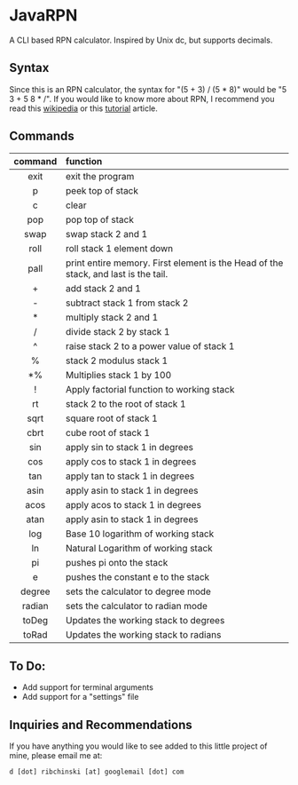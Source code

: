 # JavaRPN
A CLI based RPN calculator. Inspired by Unix dc, but supports decimals.

## Syntax
Since this is an RPN calculator, the syntax for "(5 + 3) / (5 * 8)" would be "5 3 + 5 8 * /". If you would like to know more about RPN, I recommend you read this [wikipedia][1] or this [tutorial][2] article.

## Commands
| command | function          |
| :-----: | :---------------- |
| exit    | exit the program  |
| p       | peek top of stack |
| c       | clear             |
| pop     | pop top of stack  |
| swap    | swap stack 2 and 1|
| roll    | roll stack 1 element down |
| pall    | print entire memory. First element is the Head of the stack, and last is the tail. |
| +       | add stack 2 and 1 |
| -       | subtract stack 1 from stack 2 |
| *       | multiply stack 2 and 1 |
| /       | divide stack 2 by stack 1 |
| ^       | raise stack 2 to a power value of stack 1 |
| %       | stack 2 modulus stack 1 |
| *%      | Multiplies stack 1 by 100 |
| !       | Apply factorial function to working stack |
| rt      | stack 2 to the root of stack 1 |
| sqrt    | square root of stack 1 |
| cbrt    | cube root of stack 1 |
| sin     | apply sin to stack 1 in degrees |
| cos     | apply cos to stack 1 in degrees |
| tan     | apply tan to stack 1 in degrees |
| asin    | apply asin to stack 1 in degrees |
| acos    | apply acos to stack 1 in degrees |
| atan    | apply asin to stack 1 in degrees |
| log     | Base 10 logarithm of working stack |
| ln      | Natural Logarithm of working stack |
| pi      | pushes pi onto the stack |
| e       | pushes the constant e to the stack |
| degree  | sets the calculator to degree mode |
| radian  | sets the calculator to radian mode |
| toDeg   | Updates the working stack to degrees |
| toRad   | Updates the working stack to radians |

## To Do:
- Add support for terminal arguments
- Add support for a "settings" file

## Inquiries and Recommendations
If you have anything you would like to see added to this little project of mine, please email me at:

`d [dot] ribchinski [at] googlemail [dot] com`


[1]: https://en.m.wikipedia.org/wiki/Reverse_Polish_notation
[2]: https://hansklav.home.xs4all.nl/rpn/
